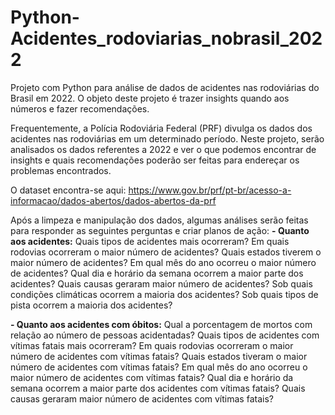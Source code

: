 # Python-Acidentes_rodoviarias_nobrasil_2022
Projeto com Python para análise de dados de acidentes nas rodoviárias do Brasil em 2022. O objeto deste projeto é trazer insights quando aos números e fazer recomendações.

Frequentemente, a Polícia Rodoviária Federal (PRF) divulga os dados dos acidentes nas rodoviárias em um determinado período. Neste projeto, serão analisados os dados referentes a 2022 e ver o que podemos encontrar de insights e quais recomendações poderão ser feitas para endereçar os problemas encontrados.

O dataset encontra-se aqui: https://www.gov.br/prf/pt-br/acesso-a-informacao/dados-abertos/dados-abertos-da-prf

Após a limpeza e manipulação dos dados, algumas análises serão feitas para responder as seguintes perguntas e criar planos de ação:
**- Quanto aos acidentes:**
Quais tipos de acidentes mais ocorreram?
Em quais rodovias ocorreram o maior número de acidentes?
Quais estados tiverem o maior número de acidentes?
Em qual mês do ano ocorreu o maior número de acidentes?
Qual dia e horário da semana ocorrem a maior parte dos acidentes?
Quais causas geraram maior número de acidentes?
Sob quais condições climáticas ocorrem a maioria dos acidentes?
Sob quais tipos de pista ocorrem a maioria dos acidentes?

**- Quanto aos acidentes com óbitos:**
Qual a porcentagem de mortos com relação ao número de pessoas acidentadas?
Quais tipos de acidentes com vítimas fatais mais ocorreram?
Em quais rodovias ocorreram o maior número de acidentes com vítimas fatais?
Quais estados tiveram o maior número de acidentes com vítimas fatais?
Em qual mês do ano ocorreu o maior número de acidentes com vítimas fatais?
Qual dia e horário da semana ocorrem a maior parte dos acidentes com vítimas fatais?
Quais causas geraram maior número de acidentes com vítimas fatais?

